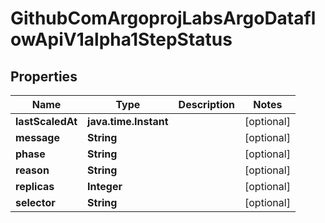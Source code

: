 

# GithubComArgoprojLabsArgoDataflowApiV1alpha1StepStatus


## Properties

Name | Type | Description | Notes
------------ | ------------- | ------------- | -------------
**lastScaledAt** | **java.time.Instant** |  |  [optional]
**message** | **String** |  |  [optional]
**phase** | **String** |  |  [optional]
**reason** | **String** |  |  [optional]
**replicas** | **Integer** |  |  [optional]
**selector** | **String** |  |  [optional]




